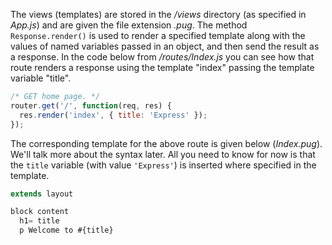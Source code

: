 The views (templates) are stored in the */views* directory (as specified in *App.js*) and are given the file extension *.pug*. The method `Response.render()` is used to render a specified template along with the values of named variables passed in an object, and then send the result as a response. In the code below from */routes/Index.js* you can see how that route renders a response using the template "index" passing the template variable "title".
    
```js    
/* GET home page. */
router.get('/', function(req, res) {
  res.render('index', { title: 'Express' });
});
```    

The corresponding template for the above route is given below (*Index.pug*). We'll talk more about the syntax later. All you need to know for now is that the `title` variable (with value `'Express'`) is inserted where specified in the template.
    
```js    
extends layout

block content
  h1= title
  p Welcome to #{title}
```    
